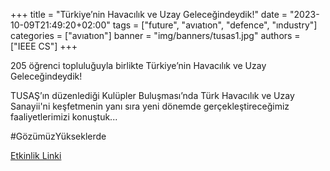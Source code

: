 +++
title = "Türkiye’nin Havacılık ve Uzay Geleceğindeydik!"
date = "2023-10-09T21:49:20+02:00"
tags = ["future", "avıatıon", "defence", "ındustry"]
categories = ["avıatıon"]
banner = "img/banners/tusas1.jpg"
authors = ["IEEE CS"]
+++

205 öğrenci topluluğuyla birlikte Türkiye’nin Havacılık ve Uzay Geleceğindeydik!

TUSAŞ’ın düzenlediği Kulüpler Buluşması’nda Türk Havacılık ve Uzay Sanayii'ni keşfetmenin yanı sıra yeni dönemde gerçekleştireceğimiz faaliyetlerimizi konuştuk...

#GözümüzYükseklerde

[Etkinlik Linki](https://www.instagram.com/p/CyLEah4NvGs/?img_index=1)
